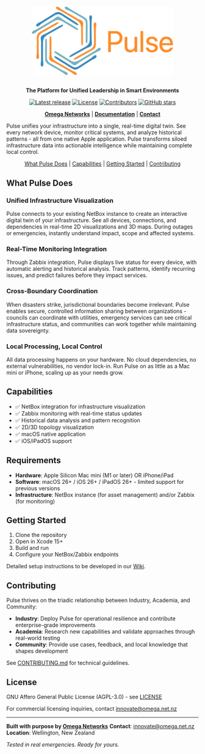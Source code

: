 <div align="center">
  <div style="padding: 15px;">
    <img src="docs/media/pulse_logo.png" width="370" alt="Pulse logo" />
  </div>
  <p><strong>The Platform for Unified Leadership in Smart Environments</strong></p>
  <a href="https://github.com/omega-networks/pulse/releases"><img src="https://img.shields.io/github/v/release/omega-networks/pulse" alt="Latest release" /></a>
  <a href="https://github.com/omega-networks/pulse/blob/main/LICENSE"><img src="https://img.shields.io/badge/license-AGPL_3.0-blue.svg" alt="License" /></a>
  <a href="https://github.com/omega-networks/pulse/graphs/contributors"><img src="https://img.shields.io/github/contributors/omega-networks/pulse?color=blue" alt="Contributors" /></a>
  <a href="https://github.com/omega-networks/pulse/stargazers"><img src="https://img.shields.io/github/stars/omega-networks/pulse?style=flat" alt="GitHub stars" /></a>
  <p>
    <strong><a href="https://omega.net.nz">Omega Networks</a></strong> |
    <strong><a href="https://github.com/omega-networks/pulse/wiki">Documentation</a></strong> |
    <strong><a href="mailto:innovate@omega.net.nz">Contact</a></strong>
  </p>
</div>

Pulse unifies your infrastructure into a single, real-time digital twin. See every network device, monitor critical systems, and analyze historical patterns - all from one native Apple application. Pulse transforms siloed infrastructure data into actionable intelligence while maintaining complete local control.

<p align="center">
  <a href="#what-pulse-does">What Pulse Does</a> |
  <a href="#capabilities">Capabilities</a> |
  <a href="#getting-started">Getting Started</a> |
  <a href="#contributing">Contributing</a>
</p>

## What Pulse Does

### Unified Infrastructure Visualization
Pulse connects to your existing NetBox instance to create an interactive digital twin of your infrastructure. See all devices, connections, and dependencies in real-time 2D visualizations and 3D maps. During outages or emergencies, instantly understand impact, scope and affected systems.

### Real-Time Monitoring Integration
Through Zabbix integration, Pulse displays live status for every device, with automatic alerting and historical analysis. Track patterns, identify recurring issues, and predict failures before they impact services.

### Cross-Boundary Coordination
When disasters strike, jurisdictional boundaries become irrelevant. Pulse enables secure, controlled information sharing between organizations - councils can coordinate with utilities, emergency services can see critical infrastructure status, and communities can work together while maintaining data sovereignty.

### Local Processing, Local Control
All data processing happens on your hardware. No cloud dependencies, no external vulnerabilities, no vendor lock-in. Run Pulse on as little as a Mac mini or iPhone, scaling up as your needs grow.

## Capabilities

- ✅ NetBox integration for infrastructure visualization
- ✅ Zabbix monitoring with real-time status updates
- ✅ Historical data analysis and pattern recognition
- ✅ 2D/3D topology visualization
- ✅ macOS native application
- ✅ iOS/iPadOS support

## Requirements
- **Hardware**: Apple Silicon Mac mini (M1 or later) OR iPhone/iPad
- **Software**: macOS 26+ / iOS 26+ / iPadOS 26+ - limited support for previous versions
- **Infrastructure**: NetBox instance (for asset management) and/or Zabbix (for monitoring)

## Getting Started
1. Clone the repository
2. Open in Xcode 15+
3. Build and run
4. Configure your NetBox/Zabbix endpoints

Detailed setup instructions to be developed in our [Wiki](https://github.com/omega-networks/pulse/wiki/Installation).

## Contributing

Pulse thrives on the triadic relationship between Industry, Academia, and Community:

- **Industry**: Deploy Pulse for operational resilience and contribute enterprise-grade improvements
- **Academia**: Research new capabilities and validate approaches through real-world testing
- **Community**: Provide use cases, feedback, and local knowledge that shapes development

See [CONTRIBUTING.md](CONTRIBUTING.md) for technical guidelines.

## License

GNU Affero General Public License (AGPL-3.0) - see [LICENSE](LICENSE)

For commercial licensing inquiries, contact innovate@omega.net.nz

---

**Built with purpose by [Omega Networks](https://omega.net.nz)**
**Contact**: innovate@omega.net.nz
**Location**: Wellington, New Zealand

*Tested in real emergencies. Ready for yours.*
